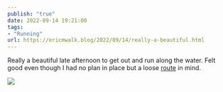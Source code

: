 ```yaml
---
publish: "true"
date: 2022-09-14 19:21:00
tags:
- "Running"
url: https://ericmwalk.blog/2022/09/14/really-a-beautiful.html
---
```

Really a beautiful late afternoon to get out and run along the water. Felt good even though I  had no plan in place but a loose [route](http://www.strava.com/activities/7809662164) in mind.

![](https://ericmwalk.blog/uploads/2022/0ca955dc9a.jpg)